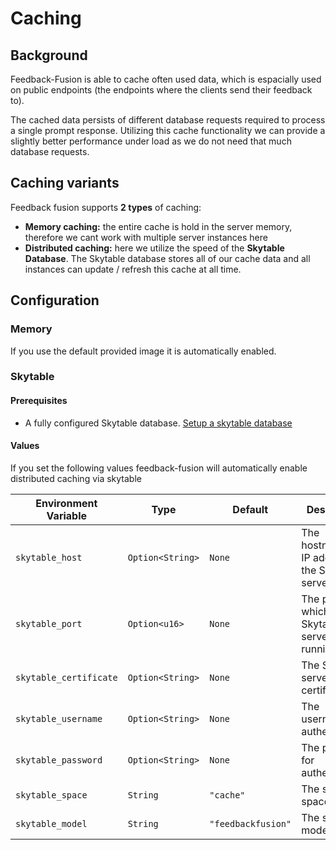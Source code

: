 # Caching 

## Background 

Feedback-Fusion is able to cache often used data, which is espacially used 
on public endpoints (the endpoints where the clients send their feedback to).

The cached data persists of different database requests required to process a 
single prompt response. Utilizing this cache functionality we can provide a slightly better 
performance under load as we do not need that much database requests. 

## Caching variants 

Feedback fusion supports **2 types** of caching:
- **Memory caching:** the entire cache is hold in the server memory, therefore we cant work with multiple server instances here
- **Distributed caching:** here we utilize the speed of the **Skytable Database**. The Skytable database stores all of our cache data and all instances can update / refresh this cache at all time.

## Configuration

### Memory 

If you use the default provided image it is automatically enabled.

### Skytable 

#### Prerequisites

- A fully configured Skytable database. [Setup a skytable database](https://docs.skytable.io/installation)

#### Values 

If you set the following values feedback-fusion will automatically enable distributed caching 
via skytable 

| Environment Variable   | Type             | Default            | Description                                       |
|------------------------|------------------|--------------------|---------------------------------------------------|
| `skytable_host`        | `Option<String>` | `None`             | The hostname or IP address of the Skytable server |
| `skytable_port`        | `Option<u16>`    | `None`             | The port on which the Skytable server is running  |
| `skytable_certificate` | `Option<String>` | `None`             | The Skytable servers ca certificate               |
| `skytable_username`    | `Option<String>` | `None`             | The username for authentication                   |
| `skytable_password`    | `Option<String>` | `None`             | The password for authentication                   | 
| `skytable_space`       | `String`         | `"cache"`          | The skytable space to use                         | 
| `skytable_model`       | `String`         | `"feedbackfusion"` | The skytable model to use                         | 
